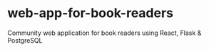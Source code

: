 # web-app-for-book-readers
Community web application for book readers using React, Flask &amp; PostgreSQL
